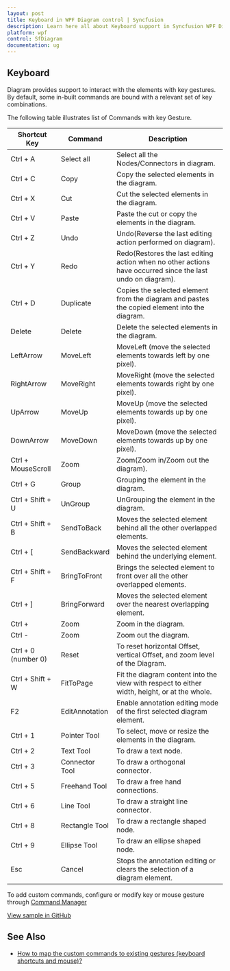 ```yaml
---
layout: post
title: Keyboard in WPF Diagram control | Syncfusion
description: Learn here all about Keyboard support in Syncfusion WPF Diagram (SfDiagram) control, its elements and more.
platform: wpf
control: SfDiagram
documentation: ug
---
```


## Keyboard

Diagram provides support to interact with the elements with key gestures. By default, some in-built commands are bound with a relevant set of key combinations.

The following table illustrates list of Commands with key Gesture.


| Shortcut Key | Command | Description |
|---|---|---|
| Ctrl + A | Select all | Select all the Nodes/Connectors in diagram. |
| Ctrl + C | Copy | Copy the selected elements in the diagram. |
| Ctrl + X | Cut | Cut the selected elements in the diagram. |
| Ctrl + V | Paste | Paste the cut or copy the elements in the diagram. |
| Ctrl + Z | Undo | Undo(Reverse the last editing action performed on diagram). |
| Ctrl + Y | Redo | Redo(Restores the last editing action when no other actions have occurred since the last undo on diagram). |
| Ctrl + D | Duplicate | Copies the selected element from the diagram and pastes the copied element into the diagram. |
| Delete | Delete | Delete the selected elements in the diagram. |
| LeftArrow | MoveLeft | MoveLeft (move the selected elements towards left by one pixel). |
| RightArrow | MoveRight | MoveRight (move the selected elements towards right by one pixel). |
| UpArrow | MoveUp | MoveUp (move the selected elements towards up by one pixel). |
| DownArrow | MoveDown | MoveDown (move the selected elements towards up by one pixel). |
| Ctrl + MouseScroll | Zoom | Zoom(Zoom in/Zoom out the diagram). |
| Ctrl + G | Group | Grouping the element in the diagram. |
| Ctrl + Shift + U | UnGroup | UnGrouping the element in the diagram. |
| Ctrl + Shift + B | SendToBack | Moves the selected element behind all the other overlapped elements. |
| Ctrl + [ | SendBackward | Moves the selected element behind the underlying element. |
| Ctrl + Shift + F | BringToFront | Brings the selected element to front over all the other overlapped elements. |
| Ctrl + ] | BringForward | Moves the selected element over the nearest overlapping element. |
| Ctrl + |Zoom | Zoom in the diagram. |
| Ctrl - | Zoom | Zoom out the diagram. |
| Ctrl + 0 (number 0) | Reset | To reset horizontal Offset, vertical Offset, and zoom level of the Diagram. |
| Ctrl + Shift + W | FitToPage | Fit the diagram content into the view with respect to either width, height, or at the whole. |
| F2 | EditAnnotation | Enable annotation editing mode of the first selected diagram element. |
| Ctrl + 1 | Pointer Tool | To select, move or resize the elements in the diagram. |
| Ctrl + 2 | Text Tool | To draw a text node. |
| Ctrl + 3 | Connector Tool | To draw a orthogonal connector. |
| Ctrl + 5 | Freehand Tool | To draw a free hand connections. |
| Ctrl + 6 | Line Tool | To draw a straight line connector. |
| Ctrl + 8 | Rectangle Tool | To draw a rectangle shaped node. |
| Ctrl + 9 | Ellipse Tool | To draw an ellipse shaped node.|
| Esc | Cancel | Stops the annotation editing or clears the selection of a diagram element. |

To add custom commands, configure or modify key or mouse gesture through [Command Manager](/wpf/sfdiagram/commands#command-manager "Command Manager")

[View sample in GitHub](https://github.com/SyncfusionExamples/WPF-Diagram-Examples/tree/master/Samples/Interaction/KeyboardShortcuts-sample)

## See Also

* [How to map the custom commands to existing gestures (keyboard shortcuts and mouse)?](https://www.syncfusion.com/kb/9932/how-to-map-the-custom-commands-to-existing-gestures-keyboard-shortcuts-and-mouse)

